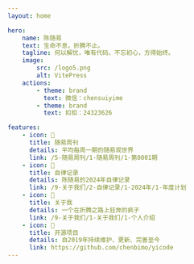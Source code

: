 ```yaml
---
layout: home

hero:
    name: 陈随易
    text: 生命不息，折腾不止。
    tagline: 何以解忧，唯有代码，不忘初心，方得始终。
    image:
        src: /logo5.png
        alt: VitePress
    actions:
        - theme: brand
          text: 微信：chensuiyime
        - theme: brand
          text: 扣扣：24323626

features:
    - icon: 🍓
      title: 随易周刊
      details: 平均每周一期的随易观世界
      link: /5-随易周刊/1-随易周刊/1-第0001期
    - icon: 🍄
      title: 自律记录
      details: 陈随易的2024年自律记录
      link: /9-关于我们/2-自律记录/1-2024年/1-年度计划
    - icon: 🍒
      title: 关于我
      details: 一个在折腾之路上狂奔的疯子
      link: /9-关于我们/1-关于我们/1-个人介绍
    - icon: 🚀
      title: 开源项目
      details: 自2019年持续维护、更新、完善至今
      link: https://github.com/chenbimo/yicode
---
```


<homeMore></homeMore>
